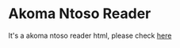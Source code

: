 # Akoma Ntoso Reader

It's a akoma ntoso reader html, please check [here](https://jrf-tw.github.io/akn-reader/index.html)
